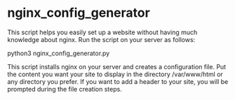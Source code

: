 # nginx_config_generator
This script helps you easily set up a website without having much knowledge about nginx. Run the script on your server as follows:

python3 nginx_config_generator.py

This script installs nginx on your server and creates a configuration file. Put the content you want your site to display in the directory /var/www/html or any directory you prefer. If you want to add a header to your site, you will be prompted during the file creation steps.
